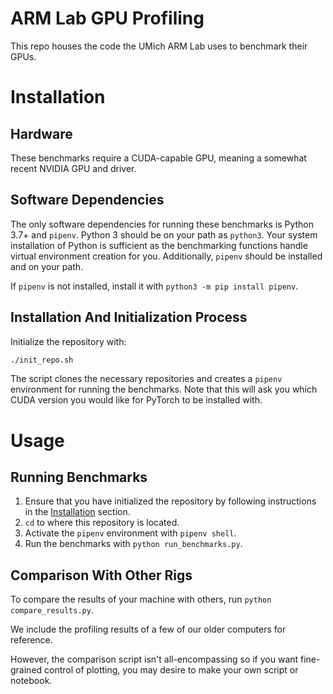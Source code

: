 # ARM Lab GPU Profiling

This repo houses the code the UMich ARM Lab uses to benchmark their GPUs.

# Installation

## Hardware

These benchmarks require a CUDA-capable GPU, meaning a somewhat recent NVIDIA GPU and driver.

## Software Dependencies

The only software dependencies for running these benchmarks is Python 3.7+ and `pipenv`. Python 3 should be on your path as `python3`. Your system installation of Python is sufficient as the benchmarking functions handle virtual environment creation for you. Additionally, `pipenv` should be installed and on your path.

If `pipenv` is not installed, install it with `python3 -m pip install pipenv`.

## Installation And Initialization Process

Initialize the repository with:

```bash
./init_repo.sh
```

The script clones the necessary repositories and creates a `pipenv` environment for running the benchmarks. Note that this will ask you which CUDA version you would like for PyTorch to be installed with.

# Usage

## Running Benchmarks

1. Ensure that you have initialized the repository by following instructions in the [Installation](#installation) section.
2. `cd` to where this repository is located.
3. Activate the `pipenv` environment with `pipenv shell`.
4. Run the benchmarks with `python run_benchmarks.py`.

## Comparison With Other Rigs

To compare the results of your machine with others, run `python compare_results.py`.

We include the profiling results of a few of our older computers for reference.

However, the comparison script isn't all-encompassing so if you want fine-grained control of plotting, you may desire to make your own script or notebook.